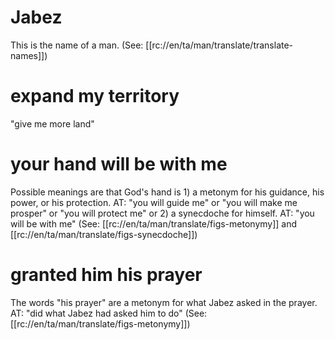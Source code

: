 # Jabez

This is the name of a man. (See: [[rc://en/ta/man/translate/translate-names]])

# expand my territory

"give me more land"

# your hand will be with me

Possible meanings are that God's hand is 1) a metonym for his guidance, his power, or his protection. AT: "you will guide me" or "you will make me prosper" or "you will protect me" or 2) a synecdoche for himself. AT: "you will be with me" (See: [[rc://en/ta/man/translate/figs-metonymy]] and [[rc://en/ta/man/translate/figs-synecdoche]])

# granted him his prayer

The words "his prayer" are a metonym for what Jabez asked in the prayer. AT: "did what Jabez had asked him to do" (See: [[rc://en/ta/man/translate/figs-metonymy]])